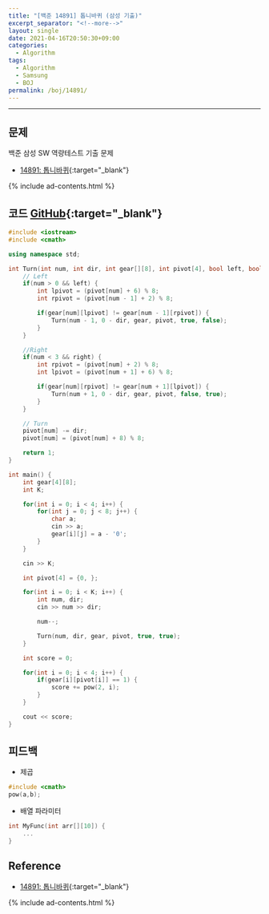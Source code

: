 ```yaml
---
title: "[백준 14891] 톱니바퀴 (삼성 기출)"
excerpt_separator: "<!--more-->"
layout: single
date: 2021-04-16T20:50:30+09:00
categories:
  - Algorithm
tags:
  - Algorithm
  - Samsung
  - BOJ
permalink: /boj/14891/
---
```

---

## 문제

백준 삼성 SW 역량테스트 기출 문제

* [14891: 톱니바퀴](https://www.acmicpc.net/problem/14891){:target="_blank"}
<!--more-->

{% include ad-contents.html %}

## 코드 [GitHub](https://github.com/unionyy/algorithm/blob/main/samsung/14891_gear.cpp){:target="_blank"}

```cpp
#include <iostream>
#include <cmath>

using namespace std;

int Turn(int num, int dir, int gear[][8], int pivot[4], bool left, bool right) {
    // Left
    if(num > 0 && left) {
        int lpivot = (pivot[num] + 6) % 8;
        int rpivot = (pivot[num - 1] + 2) % 8;

        if(gear[num][lpivot] != gear[num - 1][rpivot]) {
            Turn(num - 1, 0 - dir, gear, pivot, true, false);
        }
    }

    //Right
    if(num < 3 && right) {
        int rpivot = (pivot[num] + 2) % 8;
        int lpivot = (pivot[num + 1] + 6) % 8;

        if(gear[num][rpivot] != gear[num + 1][lpivot]) {
            Turn(num + 1, 0 - dir, gear, pivot, false, true);
        }
    }

    // Turn
    pivot[num] -= dir;
    pivot[num] = (pivot[num] + 8) % 8;

    return 1;
}

int main() {
    int gear[4][8];
    int K;

    for(int i = 0; i < 4; i++) {
        for(int j = 0; j < 8; j++) {
            char a;
            cin >> a;
            gear[i][j] = a - '0';
        }
    }

    cin >> K;

    int pivot[4] = {0, };

    for(int i = 0; i < K; i++) {
        int num, dir;
        cin >> num >> dir;

        num--;

        Turn(num, dir, gear, pivot, true, true);
    }

    int score = 0;

    for(int i = 0; i < 4; i++) {
        if(gear[i][pivot[i]] == 1) {
            score += pow(2, i);
        }
    }

    cout << score;
}
```

## 피드백

* 제곱
```cpp
#include <cmath>
pow(a,b);
```

* 배열 파라미터
```cpp
int MyFunc(int arr[][10]) {
    ...
}
```

## Reference

* [14891: 톱니바퀴](https://www.acmicpc.net/problem/14891){:target="_blank"}

{% include ad-contents.html %}